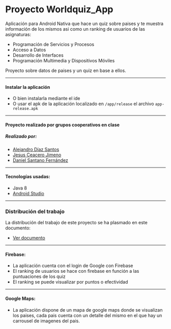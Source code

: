 # Proyecto Worldquiz_App
Aplicación para Android Nativa que hace un quiz sobre paises y te muestra información de los mismos asi como un ranking de usuarios de las asignaturas:
* Programación de Servicios y Procesos
* Acceso a Datos
* Desarrollo de Interfaces
* Programación Multimedia y Dispositivos Móviles

Proyecto sobre datos de paises y un quiz en base a ellos.

***


#### Instalar la aplicación
* O bien instalarla mediante el ide
* O usar el apk de la aplicación localizado en `/app/release` el archivo `app-release.apk`

***


#### Proyecto realizado por grupos cooperativos en clase
##### Realizado por:
* [Alejandro Díaz Santos](https://github.com/aledi99 "Alejandro Díaz Santos perfil de GitHub")
* [Jesus Ceacero Jimeno](https://github.com/jesusceacero "Jesus Ceacero Jimeno perfil de GitHub")
* [Daniel Santano Fernández](https://github.com/DanielSantanoF "Daniel Santano Fernández perfil de GitHub")

***


#### Tecnologías usadas:
* Java 8
* [Android Studio](https://developer.android.com/studio)

***


### Distribución del trabajo
La distribución del trabajo de este proyecto se ha plasmado en este documento:

* [Ver documento](https://docs.google.com/document/d/1CFUwgtk5r1325AngB2T70ZeTuIsBfcL8A8lhr4wq7cs/edit?usp=sharing "Documento de la distribución del trabajo")

***


#### Firebase:
* La aplicación cuenta con el login de Google con Firebase
* El ranking de usuarios se hace con firebase en función a las puntuaciones de los quiz
* El ranking se puede visualizar por puntos o efectividad

***


#### Google Maps:
* La aplicación dispone de un mapa de google maps donde se visualizan los paises, cada pais cuenta con un detalle del mismo en el que hay un carrousel de imagenes del pais.